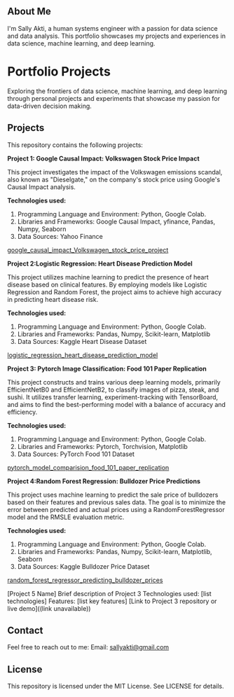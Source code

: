 About Me
-------------
I'm Sally Akti, a human systems engineer with a passion for data science and data analysis. This portfolio showcases my projects and experiences in data science, machine learning, and deep learning.

Portfolio Projects
=======================
Exploring the frontiers of data science, machine learning, and deep learning through personal projects and experiments that showcase my passion for data-driven decision making.

Projects
------------
This repository contains the following projects:

**Project 1: Google Causal Impact: Volkswagen Stock Price Impact**

This project investigates the impact of the Volkswagen emissions scandal, also known as "Dieselgate," on the company's stock price using Google's Causal Impact analysis. 

**Technologies used:** 
1. Programming Language and Environment: Python, Google Colab.
2. Libraries and Frameworks: Google Causal Impact, yfinance, Pandas, Numpy, Seaborn
3. Data Sources: Yahoo Finance

[google_causal_impact_Volkswagen_stock_price_project](google_causal_impact_Volkswagen_stock_price_project)



**Project 2:Logistic Regression: Heart Disease Prediction Model**

This project utilizes machine learning to predict the presence of heart disease based on clinical features. By employing models like Logistic Regression and Random Forest, the project aims to achieve high accuracy in predicting heart disease risk.

**Technologies used:** 
1. Programming Language and Environment: Python, Google Colab.
2. Libraries and Frameworks: Pandas, Numpy, Scikit-learn, Matplotlib
3. Data Sources: Kaggle Heart Disease Dataset

[logistic_regression_heart_disease_prediction_model]((logistic_regression_heart_disease_prediction_model))



**Project 3: Pytorch Image Classification: Food 101 Paper Replication**

This project constructs and trains various deep learning models, primarily EfficientNetB0 and EfficientNetB2, to classify images of pizza, steak, and sushi. It utilizes transfer learning, experiment-tracking with TensorBoard, and aims to find the best-performing model with a balance of accuracy and efficiency.

**Technologies used:** 
1. Programming Language and Environment: Python, Google Colab.
2. Libraries and Frameworks: Pytorch, Torchvision, Matplotlib
3. Data Sources: PyTorch Food 101 Dataset

[pytorch_model_comparision_food_101_paper_replication]((pytorch_model_comparision_food_101_paper_replication))

**Project 4:Random Forest Regression: Bulldozer Price Predictions**

This project uses machine learning to predict the sale price of bulldozers based on their features and previous sales data. The goal is to minimize the error between predicted and actual prices using a RandomForestRegressor model and the RMSLE evaluation metric.

**Technologies used:** 
1. Programming Language and Environment: Python, Google Colab.
2. Libraries and Frameworks: Pandas, Numpy, Scikit-learn, Matplotlib, Seaborn 
3. Data Sources: Kaggle Bulldozer Price Dataset
   
[random_forest_regressor_predicting_bulldozer_prices]((random_forest_regressor_predicting_bulldozer_prices))

[Project 5 Name]
Brief description of Project 3
Technologies used: [list technologies]
Features: [list key features]
[Link to Project 3 repository or live demo]((link unavailable))


Contact
------------
Feel free to reach out to me:
Email: sallyakti@gmail.com

License
------------
This repository is licensed under the MIT License. See LICENSE for details.
